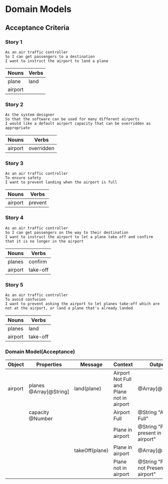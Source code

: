 # Domain Models

## Acceptance Criteria 

### Story 1 
``` 
As an air traffic controller
So I can get passengers to a destination
I want to instruct the airport to land a plane
``` 

Nouns|Verbs
---|---
plane|land
airport|

### Story 2 
```
As the system designer
So that the software can be used for many different airports
I would like a default airport capacity that can be overridden as appropriate
```

Nouns|Verbs 
---|--- 
airport|overridden 

### Story 3
```
As an air traffic controller
To ensure safety
I want to prevent landing when the airport is full
```

Nouns|Verbs 
---|---
airport|prevent 

### Story 4 

```
As an air traffic controller
So I can get passengers on the way to their destination
I want to instruct the airport to let a plane take off and confirm that it is no longer in the airport
```

Nouns|Verbs
---|---
planes|confirm
airport|take-off

### Story 5 

```
As an air traffic controller
To avoid confusion
I want to prevent asking the airport to let planes take-off which are not at the airport, or land a plane that's already landed
```
Nouns|Verbs
---|---
planes|land
airport|take-off

### Domain Model(Acceptance)

Object|Properties|Message|Context|Output
---|---|---|---|---
airport|planes @Array[@String]|land(plane)|Airport Not Full and Plane not in airport|@Array[@String]|
||capacity @Number||Airport Full|@String "Airport Full"
||||Plane in airport|@String "Plane present in airport"
|||takeOff(plane)|Plane in airport|@Array[@String]
||||Plane not in airport|@String "Plane not Present in airport"





